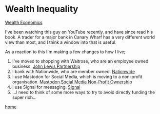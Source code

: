 # Wealth Inequality

[Wealth Economics](https://www.wealtheconomics.org)

I've been watching this guy on YouTube recently, and have since read his book. A trader for a major bank in Canary Wharf has a very different world view than most, and I think a window into that is useful.

As a reaction to this I'm making a few changes to how I live;

1. I've moved to shopping with Waitrose, who are an employee owned business. [John Lewis Partnership](https://www.johnlewispartnership.co.uk/about/who-we-are.html)
2. I bank with Nationwide, who are member owned. [Nationwide](https://www.nationwide.co.uk/about-us/)
3. I use Mastodon for Social Media, which is moving to a non-profit organisation. [Mastodon Social Media Non-Profit Ownership](https://www.theverge.com/2025/1/13/24342603/mastodon-non-profit-ownership-ceo-eugen-rochko)
4. I use Signal for messaging. [Signal](https://signal.org)
5. ...I need to think of some more ways to try to avoid directly funding the super rich...

[home](/)
